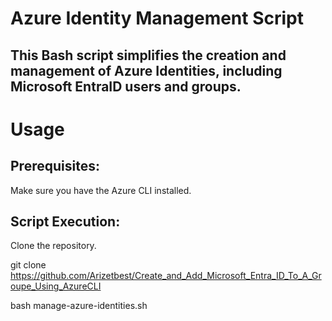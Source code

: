 # Azure Identity Management Script

## This Bash script simplifies the creation and management of Azure Identities, including Microsoft EntraID users and groups.

#  Usage
## Prerequisites:

Make sure you have the Azure CLI installed.

## Script Execution:

Clone the repository.

git clone https://github.com/Arizetbest/Create_and_Add_Microsoft_Entra_ID_To_A_Groupe_Using_AzureCLI

bash manage-azure-identities.sh
